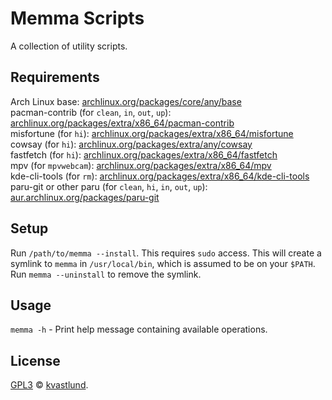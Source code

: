 # Memma Scripts
A collection of utility scripts.

## Requirements
Arch Linux base: [archlinux.org/packages/core/any/base](https://archlinux.org/packages/core/any/base/)\
pacman-contrib (for `clean`, `in`, `out`, `up`): [archlinux.org/packages/extra/x86_64/pacman-contrib](https://archlinux.org/packages/extra/x86_64/pacman-contrib/)\
misfortune (for `hi`): [archlinux.org/packages/extra/x86_64/misfortune](https://archlinux.org/packages/extra/x86_64/misfortune/)\
cowsay (for `hi`): [archlinux.org/packages/extra/any/cowsay](https://archlinux.org/packages/extra/any/cowsay/)\
fastfetch (for `hi`): [archlinux.org/packages/extra/x86_64/fastfetch](https://archlinux.org/packages/extra/x86_64/fastfetch/)\
mpv (for `mpvwebcam`): [archlinux.org/packages/extra/x86_64/mpv](https://archlinux.org/packages/extra/x86_64/mpv/)\
kde-cli-tools (for `rm`): [archlinux.org/packages/extra/x86_64/kde-cli-tools](https://archlinux.org/packages/extra/x86_64/kde-cli-tools/)\
paru-git or other paru (for `clean`, `hi`, `in`, `out`, `up`): [aur.archlinux.org/packages/paru-git](https://aur.archlinux.org/packages/paru-git/)

## Setup
Run `/path/to/memma --install`. This requires `sudo` access. This will create a symlink to `memma` in `/usr/local/bin`, which is assumed to be on your `$PATH`. Run `memma --uninstall` to remove the symlink.

## Usage
`memma -h` - Print help message containing available operations.

## License
[GPL3](LICENSE) © [kvastlund](https://github.com/kvastlund).
